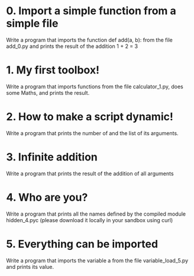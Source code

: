 # 0. Import a simple function from a simple file
Write a program that imports the function def add(a, b): from the file add_0.py and prints the result of the addition 1 + 2 = 3

# 1. My first toolbox!
Write a program that imports functions from the file calculator_1.py, does some Maths, and prints the result.

# 2. How to make a script dynamic!
Write a program that prints the number of and the list of its arguments.

# 3. Infinite addition
Write a program that prints the result of the addition of all arguments

# 4. Who are you?
Write a program that prints all the names defined by the compiled module hidden_4.pyc (please download it locally in your sandbox using curl)

# 5. Everything can be imported
Write a program that imports the variable a from the file variable_load_5.py and prints its value.

